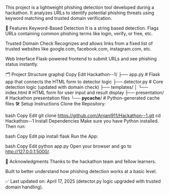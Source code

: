 This project is a lightweight phishing detection tool developed during a hackathon.
It analyzes URLs to identify potential phishing threats using keyword matching and trusted domain verification.

🚀 Features
Keyword-Based Detection
It is a string based detection.
Flags URLs containing common phishing terms like login, verify, or free, etc.

Trusted Domain Check
Recognizes and allows links from a fixed list of trusted websites like google.com, facebook.com, instagram.com, etc.

Web Interface
Flask-powered frontend to submit URLs and see phishing status instantly.

🗂️ Project Structure
graphql
Copy
Edit
Hackathon--1/
├── app.py           # Flask app that connects the HTML form to detector logic
├── detector.py      # Core detection logic (updated with domain check)
├── templates/
│   └── index.html   # HTML form for user input and result display
├── presentation/    # Hackathon presentation files
└── __pycache__/     # Python-generated cache files
🛠️ Setup Instructions
Clone the Repository:

bash
Copy
Edit
git clone https://github.com/Anjani911/Hackathon--1.git
cd Hackathon--1
Install Dependencies
Make sure you have Python installed. Then run:

bash
Copy
Edit
pip install flask
Run the App:

bash
Copy
Edit
python app.py
Open your browser and go to http://127.0.0.1:5000/.



🙌 Acknowledgments
Thanks to the hackathon team and fellow learners.

Built to better understand how phishing detection works at a basic level.

✅ Last updated on: April 17, 2025 (detector.py logic upgraded with trusted domain handling).